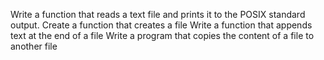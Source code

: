 Write a function that reads a text file and prints it to the POSIX standard output.
Create a function that creates a file
Write a function that appends text at the end of a file
Write a program that copies the content of a file to another file

